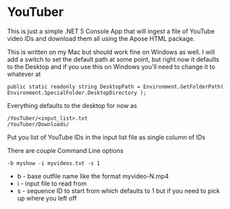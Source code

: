# YouTuber

This is just a simple .NET 5 Console App that will ingest a file of YouTube video IDs and download them all using the Apose HTML package.

This is written on my Mac but should work fine on Windows as well. I will add a switch to set the default path at some point, but right now it defaults to the Desktop and if you use this on Windows you'll need to change it to whatever at

```
public static readonly string DesktopPath = Environment.GetFolderPath( Environment.SpecialFolder.DesktopDirectory );
```

Everything defaults to the desktop for now as

```
/YouTuber/<input_list>.txt
/YouTuber/Downloads/
```

Put you list of YouTube IDs in the input list file as single column of IDs

There are couple Command Line options
```
-b myshow -i myvideos.txt -s 1
```

* b - base outfile name like the format myvideo-N.mp4
* i - input file to read from
* s - sequence ID to start from which defaults to 1 but if you need to pick up where you left off